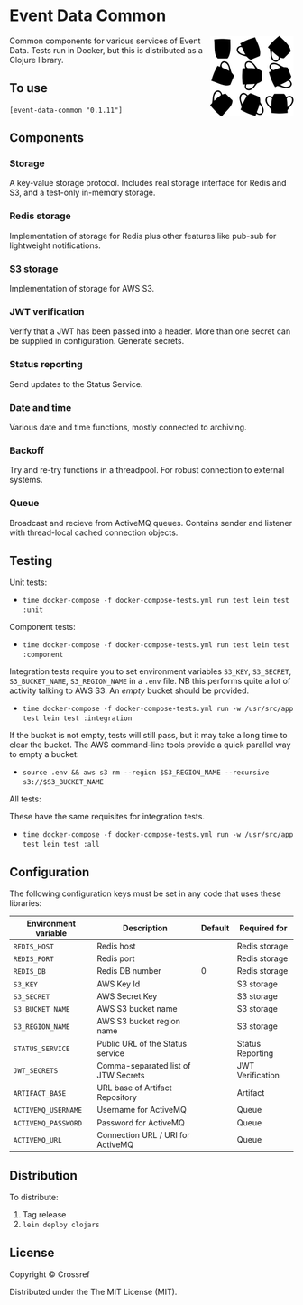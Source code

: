 # Event Data Common

<img src="doc/logo.png" align="right" style="float: right">

Common components for various services of Event Data. Tests run in Docker, but this is distributed as a Clojure library.

## To use

    [event-data-common "0.1.11"]

## Components

### Storage

A key-value storage protocol. Includes real storage interface for Redis and S3, and a test-only in-memory storage.

### Redis storage

Implementation of storage for Redis plus other features like pub-sub for lightweight notifications.

### S3 storage

Implementation of storage for AWS S3.

### JWT verification

Verify that a JWT has been passed into a header. More than one secret can be supplied in configuration. Generate secrets.

### Status reporting

Send updates to the Status Service.

### Date and time

Various date and time functions, mostly connected to archiving.

### Backoff

Try and re-try functions in a threadpool. For robust connection to external systems.

### Queue

Broadcast and recieve from ActiveMQ queues. Contains sender and listener with thread-local cached connection objects.

## Testing

Unit tests:

  - `time docker-compose -f docker-compose-tests.yml run test lein test :unit`

Component tests:

  - `time docker-compose -f docker-compose-tests.yml run test lein test :component`

Integration tests require you to set environment variables `S3_KEY`, `S3_SECRET`, `S3_BUCKET_NAME`, `S3_REGION_NAME` in a `.env` file. NB this performs quite a lot of activity talking to AWS S3. An *empty* bucket should be provided.

 - `time docker-compose -f docker-compose-tests.yml run -w /usr/src/app test lein test :integration`

If the bucket is not empty, tests will still pass, but it may take a long time to clear the bucket. The AWS command-line tools provide a quick parallel way to empty a bucket:

 - `source .env && aws s3 rm --region $S3_REGION_NAME --recursive s3://$S3_BUCKET_NAME`

All tests:

These have the same requisites for integration tests.

  - `time docker-compose -f docker-compose-tests.yml run -w /usr/src/app test lein test :all`

## Configuration

The following configuration keys must be set in any code that uses these libraries:

| Environment variable | Description                         | Default | Required for     |
|----------------------|-------------------------------------|---------|------------------|
| `REDIS_HOST`         | Redis host                          |         | Redis storage    |
| `REDIS_PORT`         | Redis port                          |         | Redis storage    |
| `REDIS_DB`           | Redis DB number                     | 0       | Redis storage    |
| `S3_KEY`             | AWS Key Id                          |         | S3 storage       | 
| `S3_SECRET`          | AWS Secret Key                      |         | S3 storage       |
| `S3_BUCKET_NAME`     | AWS S3 bucket name                  |         | S3 storage       |
| `S3_REGION_NAME`     | AWS S3 bucket region name           |         | S3 storage       |
| `STATUS_SERVICE`     | Public URL of the Status service    |         | Status Reporting |
| `JWT_SECRETS`        | Comma-separated list of JTW Secrets |         | JWT Verification |
| `ARTIFACT_BASE`      | URL base of Artifact Repository     |         | Artifact         |
| `ACTIVEMQ_USERNAME`  | Username for ActiveMQ               |         | Queue            |
| `ACTIVEMQ_PASSWORD`  | Password for ActiveMQ               |         | Queue            |
| `ACTIVEMQ_URL`       | Connection URL / URI for ActiveMQ   |         | Queue            |

## Distribution

To distribute:

 1. Tag release
 2. `lein deploy clojars`

## License

Copyright © Crossref

Distributed under the The MIT License (MIT).
